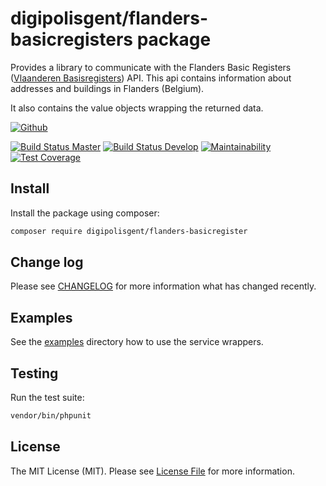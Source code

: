 # digipolisgent/flanders-basicregisters package

Provides a library to communicate with the Flanders Basic Registers
([Vlaanderen Basisregisters][flanders-basicregister.api]) API. This api
contains information about addresses and buildings in Flanders (Belgium).

It also contains the value objects wrapping the returned data.

[![Github][github-badge]][github-link]

[![Build Status Master][travis-master-badge]][travis-master-link]
[![Build Status Develop][travis-develop-badge]][travis-develop-link]
[![Maintainability][codeclimate-maint-badge]][codeclimate-maint-link]
[![Test Coverage][codeclimate-cover-badge]][codeclimate-cover-link]

## Install

Install the package using composer:

```bash
composer require digipolisgent/flanders-basicregister
```

## Change log

Please see [CHANGELOG](CHANGELOG.md) for more information what has changed
recently.

## Examples

See the [examples](examples) directory how to use the service wrappers.

## Testing

Run the test suite:

``` bash
vendor/bin/phpunit
```

## License

The MIT License (MIT). Please see [License File](LICENSE.md) for more
information.

[flanders-basicregister.api]: https://overheid.vlaanderen.be/producten-diensten/gebouwen-adressenregister

[github-badge]: https://img.shields.io/badge/github-DigipolisGent_Flanders_BasicRegisters-blue.svg?logo=github
[github-link]: https://github.com/district09/php_package_dg-flanders-basicregisters

[travis-master-badge]: https://app.travis-ci.com/district09/php_package_dg-flanders-basicregisters.svg?token=anXPs46DEwgxP8RmJPAJ&branch=main "Travis build master"
[travis-master-link]: https://app.travis-ci.com/district09/php_package_dg-flanders-basicregisters/branches
[travis-develop-badge]: https://app.travis-ci.com/district09/php_package_dg-flanders-basicregisters.svg?token=anXPs46DEwgxP8RmJPAJ&branch=develop "Travis build develop"
[travis-develop-link]: https://app.travis-ci.com/district09/php_package_dg-flanders-basicregisters/branches

[codeclimate-maint-badge]: https://api.codeclimate.com/v1/badges/8bfb24263542eebef97a/maintainability
[codeclimate-maint-link]: https://codeclimate.com/github/district09/php_package_dg-flanders-basicregisters/maintainability
[codeclimate-cover-badge]: https://api.codeclimate.com/v1/badges/8bfb24263542eebef97a/test_coverage
[codeclimate-cover-link]: https://codeclimate.com/github/district09/php_package_dg-flanders-basicregisters/test_coverage
